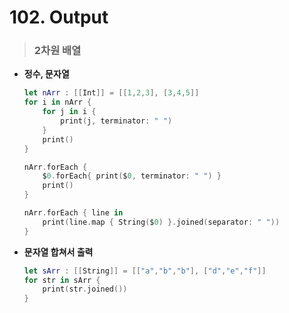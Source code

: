# 102. Output

> ### 2차원 배열
* **정수, 문자열**
    ```swift
    let nArr : [[Int]] = [[1,2,3], [3,4,5]]
    for i in nArr {
        for j in i {
            print(j, terminator: " ")
        }
        print()
    }

    nArr.forEach {
        $0.forEach{ print($0, terminator: " ") }
        print()
    }

    nArr.forEach { line in
        print(line.map { String($0) }.joined(separator: " "))
    }
    ```

* **문자열 합쳐서 출력**
    ```swift
    let sArr : [[String]] = [["a","b","b"], ["d","e","f"]]
    for str in sArr {
        print(str.joined())
    }
    ```
